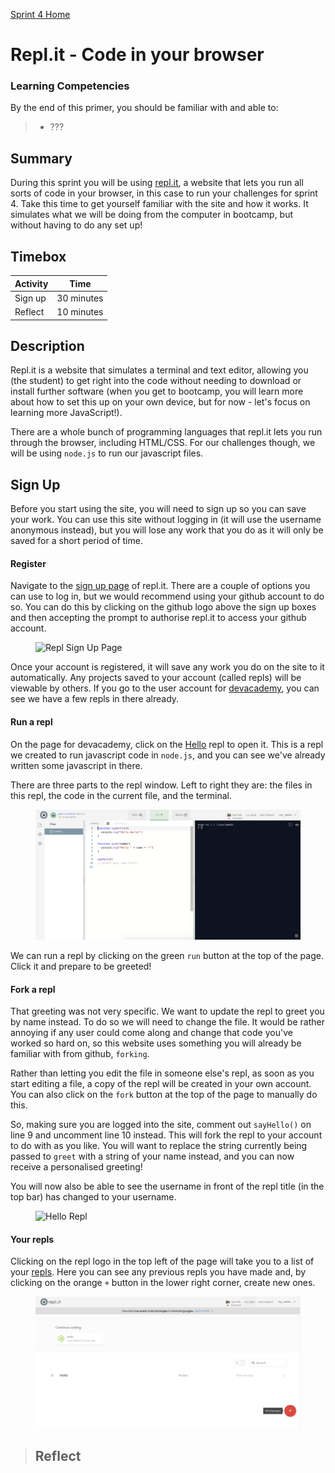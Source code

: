[Sprint 4 Home](README.md)

# Repl.it - Code in your browser
  
### Learning Competencies
By the end of this primer, you should be familiar with and able to:
>- ???

## Summary
During this sprint you will be using [repl.it](https://repl.it/), a website that lets you run all sorts of code in your browser, in this case to run your challenges for sprint 4. Take this time to get yourself familiar with the site and how it works. It simulates what we will be doing from the computer in bootcamp, but without having to do any set up!


## Timebox

Activity | Time|
------------|----------|
Sign up | 30 minutes
Reflect | 10 minutes

## Description

Repl.it is a website that simulates a terminal and text editor, allowing you (the student) to get right into the code without needing to download or install further software (when you get to bootcamp, you will learn more about how to set this up on your own device, but for now - let's focus on learning more JavaScript!).

There are a whole bunch of programming languages that repl.it lets you run through the browser, including HTML/CSS. For our challenges though, we will be using `node.js` to  run our javascript files. 


## Sign Up

Before you start using the site, you will need to sign up so you can save your work. You can use this site without logging in (it will use the username anonymous instead), but you will lose any work that you do as it will only be saved for a short period of time.

#### Register

Navigate to the [sign up page](https://repl.it/signup) of repl.it. There are a couple of options you can use to log in, but we would recommend using your github account to do so. You can do this by clicking on the github logo above the sign up boxes and then accepting the prompt to authorise repl.it to access your github account.

<figure>
  <img src="../images/repl_1_register.png" alt="Repl Sign Up Page">
  <br>
</figure>

Once your account is registered, it will save any work you do on the site to it automatically. Any projects saved to your account (called repls) will be viewable by others. If you go to the user account for [devacademy](https://repl.it/@devacademy), you can see we have a few repls in there already. 

#### Run a repl

On the page for devacademy, click on the [Hello](https://repl.it/@devacademy/Hello) repl to open it. This is a repl we created to run javascript code in `node.js`, and you can see we've already written some javascript in there.

There are three parts to the repl window. Left to right they are: the files in this repl, the code in the current file, and the terminal.

<figure>
  <img src="../images/repl_2_hello.png" alt="Hello Repl">
  <br>
</figure>

We can run a repl by clicking on the green `run` button at the top of the page. Click it and prepare to be greeted!

#### Fork a repl

That greeting was not very specific. We want to update the repl to greet you by name instead. To do so we will need to change the file. It would be rather annoying if any user could come along and change that code you've worked so hard on, so this website uses something you will already be familiar with from github, `forking`.

Rather than letting you edit the file in someone else's repl, as soon as you start editing a file, a copy of the repl will be created in your own account. You can also click on the `fork` button at the top of the page to manually do this.

So, making sure you are logged into the site, comment out `sayHello()` on line 9 and uncomment line 10 instead. This will fork the repl to your account to do with as you like. You will want to replace the string currently being passed to `greet` with a string of your name instead, and you can now receive a personalised greeting! 

You will now also be able to see the username in front of the repl title (in the top bar) has changed to your username.

<figure>
  <img src="../images/repl_3_forking.png" alt="Hello Repl">
  <br>
</figure>

#### Your repls

Clicking on the repl logo in the top left of the page will take you to a list of your [repls](https://repl.it/repls). Here you can see any previous repls you have made and, by clicking on the orange `+` button in the lower right corner, create new ones.

<figure>
  <img src="../images/repl_4_your_repls.png" alt="Hello Repl">
  <br>
</figure>

>## Reflect